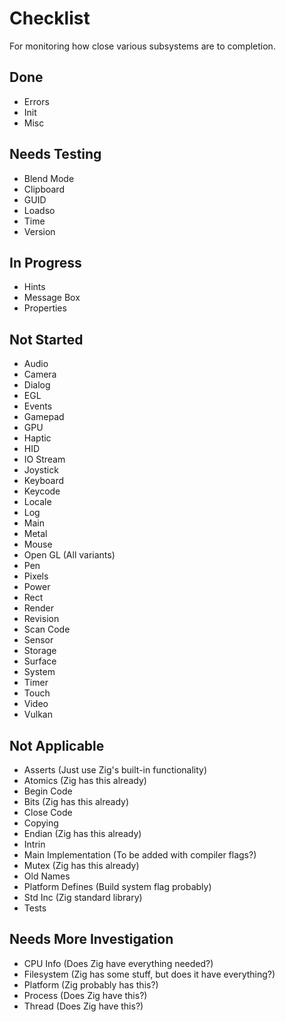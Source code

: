 # Checklist
For monitoring how close various subsystems are to completion.

## Done
* Errors
* Init
* Misc

## Needs Testing
* Blend Mode
* Clipboard
* GUID
* Loadso
* Time
* Version

## In Progress
* Hints
* Message Box
* Properties

## Not Started
* Audio
* Camera
* Dialog
* EGL
* Events
* Gamepad
* GPU
* Haptic
* HID
* IO Stream
* Joystick
* Keyboard
* Keycode
* Locale
* Log
* Main
* Metal
* Mouse
* Open GL (All variants)
* Pen
* Pixels
* Power
* Rect
* Render
* Revision
* Scan Code
* Sensor
* Storage
* Surface
* System
* Timer
* Touch
* Video
* Vulkan

## Not Applicable
* Asserts (Just use Zig's built-in functionality)
* Atomics (Zig has this already)
* Begin Code
* Bits (Zig has this already)
* Close Code
* Copying
* Endian (Zig has this already)
* Intrin
* Main Implementation (To be added with compiler flags?)
* Mutex (Zig has this already)
* Old Names
* Platform Defines (Build system flag probably)
* Std Inc (Zig standard library)
* Tests

## Needs More Investigation
* CPU Info (Does Zig have everything needed?)
* Filesystem (Zig has some stuff, but does it have everything?)
* Platform (Zig probably has this?)
* Process (Does Zig have this?)
* Thread (Does Zig have this?)